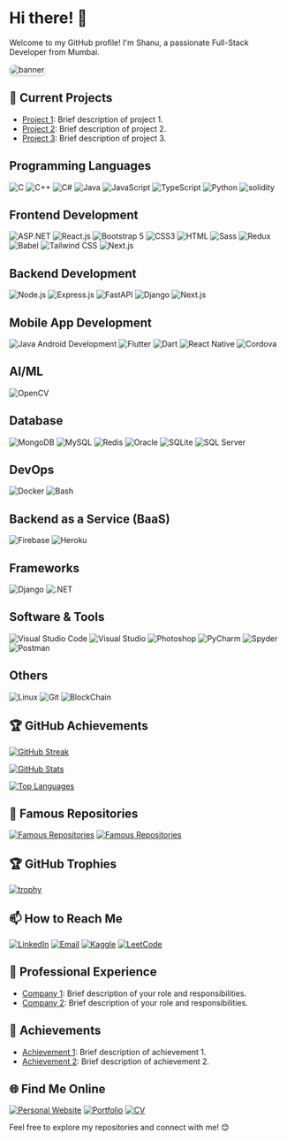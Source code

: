 # Hi there! 👋

Welcome to my GitHub profile! I'm Shanu, a passionate Full-Stack Developer from Mumbai. 

<img src="https://media.licdn.com/dms/image/D4D16AQFB1k9r_VksXA/profile-displaybackgroundimage-shrink_350_1400/0/1672242979238?e=1692230400&v=beta&t=qKkc_7EJ4sWHp5jmDoEqt-EzrJDoEL-a9EKxV_Q18d0" alt="banner" style="border-radius: 8px; border: white 1px solid; box-shadow: 0 2px 4px rgba(0, 0, 0, 0.2);">


## 🔭 Current Projects

- [Project 1](link-to-project): Brief description of project 1.
- [Project 2](link-to-project): Brief description of project 2.
- [Project 3](link-to-project): Brief description of project 3.

## Programming Languages

![C](https://img.shields.io/badge/-C-00599C?style=flat-square&logo=c&logoColor=white)
![C++](https://img.shields.io/badge/-C++-00599C?style=flat-square&logo=c%2B%2B&logoColor=white)
![C#](https://img.shields.io/badge/-C%23-239120?style=flat-square&logo=c-sharp&logoColor=white)
![Java](https://img.shields.io/badge/-Java-007396?style=flat-square&logo=java&logoColor=white)
![JavaScript](https://img.shields.io/badge/-JavaScript-F7DF1E?style=flat-square&logo=javascript&logoColor=black)
![TypeScript](https://img.shields.io/badge/-TypeScript-007ACC?style=flat-square&logo=typescript&logoColor=white)
![Python](https://img.shields.io/badge/-Python-3776AB?style=flat-square&logo=python&logoColor=white)
![solidity](https://img.shields.io/badge/-solidity-000000?style=flat-square&logo=solidity&logoColor=white)

## Frontend Development

![ASP.NET](https://img.shields.io/badge/-ASP.NET-512BD4?style=flat-square&logo=dot-net&logoColor=white)
![React.js](https://img.shields.io/badge/-React.js-61DAFB?style=flat-square&logo=react&logoColor=black)
![Bootstrap 5](https://img.shields.io/badge/-Bootstrap%205-7952B3?style=flat-square&logo=bootstrap&logoColor=white)
![CSS3](https://img.shields.io/badge/-CSS3-1572B6?style=flat-square&logo=css3&logoColor=white)
![HTML](https://img.shields.io/badge/-HTML-E34F26?style=flat-square&logo=html5&logoColor=white)
![Sass](https://img.shields.io/badge/-Sass-CC6699?style=flat-square&logo=sass&logoColor=white)
![Redux](https://img.shields.io/badge/-Redux-764ABC?style=flat-square&logo=redux&logoColor=white)
![Babel](https://img.shields.io/badge/-Babel-F9DC3E?style=flat-square&logo=babel&logoColor=black)
![Tailwind CSS](https://img.shields.io/badge/-Tailwind%20CSS-38B2AC?style=flat-square&logo=tailwind-css&logoColor=white)
![Next.js](https://img.shields.io/badge/-Next.js-000000?style=flat-square&logo=next-dot-js&logoColor=white)

## Backend Development

![Node.js](https://img.shields.io/badge/-Node.js-339933?style=flat-square&logo=node.js&logoColor=white)
![Express.js](https://img.shields.io/badge/-Express.js-000000?style=flat-square&logo=express&logoColor=white)
![FastAPI](https://img.shields.io/badge/-FastAPI-009688?style=flat-square&logo=fastapi&logoColor=white)
![Django](https://img.shields.io/badge/-Django-092E20?style=flat-square&logo=django&logoColor=white)
![Next.js](https://img.shields.io/badge/-Next.js-000000?style=flat-square&logo=next-dot-js&logoColor=white)

## Mobile App Development

![Java Android Development](https://img.shields.io/badge/-Java%20Android%20Development-3DDC84?style=flat-square&logo=java&logoColor=white)
![Flutter](https://img.shields.io/badge/-Flutter-02569B?style=flat-square&logo=flutter&logoColor=white)
![Dart](https://img.shields.io/badge/-Dart-0175C2?style=flat-square&logo=dart&logoColor=white)
![React Native](https://img.shields.io/badge/-React%20Native-61DAFB?style=flat-square&logo=react&logoColor=black)
![Cordova](https://img.shields.io/badge/-Cordova-E8E8E8?style=flat-square&logo=apache-cordova&logoColor=black)

## AI/ML

![OpenCV](https://img.shields.io/badge/-OpenCV-5C3EE8?style=flat-square&logo=opencv&logoColor=white)

## Database

![MongoDB](https://img.shields.io/badge/-MongoDB-47A248?style=flat-square&logo=mongodb&logoColor=white)
![MySQL](https://img.shields.io/badge/-MySQL-4479A1?style=flat-square&logo=mysql&logoColor=white)
![Redis](https://img.shields.io/badge/-Redis-DC382D?style=flat-square&logo=redis&logoColor=white)
![Oracle](https://img.shields.io/badge/-Oracle-F80000?style=flat-square&logo=oracle&logoColor=white)
![SQLite](https://img.shields.io/badge/-SQLite-003B57?style=flat-square&logo=sqlite&logoColor=white)
![SQL Server](https://img.shields.io/badge/-SQL%20Server-CC2927?style=flat-square&logo=microsoft-sql-server&logoColor=white)

## DevOps

![Docker](https://img.shields.io/badge/-Docker-2496ED?style=flat-square&logo=docker&logoColor=white)
![Bash](https://img.shields.io/badge/-Bash-4EAA25?style=flat-square&logo=gnu-bash&logoColor=white)

## Backend as a Service (BaaS)

![Firebase](https://img.shields.io/badge/-Firebase-FFCA28?style=flat-square&logo=firebase&logoColor=black)
![Heroku](https://img.shields.io/badge/-Heroku-430098?style=flat-square&logo=heroku&logoColor=white)

## Frameworks

![Django](https://img.shields.io/badge/-Django-092E20?style=flat-square&logo=django&logoColor=white)
![.NET](https://img.shields.io/badge/-.NET-512BD4?style=flat-square&logo=dot-net&logoColor=white)

## Software & Tools

![Visual Studio Code](https://img.shields.io/badge/-Visual%20Studio%20Code-007ACC?style=flat-square&logo=visual-studio-code&logoColor=white)
![Visual Studio](https://img.shields.io/badge/-Visual%20Studio-5C2D91?style=flat-square&logo=visual-studio&logoColor=white)
![Photoshop](https://img.shields.io/badge/-Photoshop-31A8FF?style=flat-square&logo=adobe-photoshop&logoColor=white)
![PyCharm](https://img.shields.io/badge/-PyCharm-000000?style=flat-square&logo=pycharm&logoColor=white)
![Spyder](https://img.shields.io/badge/-Spyder-FF0000?style=flat-square&logo=spyder-ide&logoColor=white)
![Postman](https://img.shields.io/badge/-Postman-FF6C37?style=flat-square&logo=postman&logoColor=white)

## Others

![Linux](https://img.shields.io/badge/-Linux-FCC624?style=flat-square&logo=linux&logoColor=black)
![Git](https://img.shields.io/badge/-Git-F05032?style=flat-square&logo=git&logoColor=white)
![BlockChain](https://img.shields.io/badge/-Blockchain-FF6C37?style=flat-square&logo=Blockchain&logoColor=white)


## 🏆 GitHub Achievements

<!-- GitHub Activity Graph -->
[![GitHub Streak](https://github-readme-streak-stats.herokuapp.com/?user=shanu2409&theme=radical)](https://git.io/streak-stats)

<!-- GitHub Stats -->
[![GitHub Stats](https://github-readme-stats.vercel.app/api?username=shanu2409&show_icons=true&count_private=true&theme=radical)](https://github.com/anuraghazra/github-readme-stats)

<!-- Top Languages -->
[![Top Languages](https://github-readme-stats.vercel.app/api/top-langs/?username=shanu2409&layout=compact&theme=radical)](https://github.com/anuraghazra/github-readme-stats)

## 🌟 Famous Repositories

<!-- Repository Card Grid -->
[![Famous Repositories](https://github-readme-stats.vercel.app/api/pin/?username=shanu2409&repo=Modern_CV&theme=radical)](https://github.com/Shanu2409/Modern_CV)
[![Famous Repositories](https://github-readme-stats.vercel.app/api/pin/?username=shanu2409&repo=SPortfolio&theme=radical)](https://github.com/Shanu2409/SPortfolio)

## 🏆 GitHub Trophies

[![trophy](https://github-profile-trophy.vercel.app/?username=Shanu2409&theme=radical)](https://github.com/ryo-ma/github-profile-trophy)



## 📫 How to Reach Me

[![LinkedIn](https://img.shields.io/badge/-LinkedIn-0077B5?style=flat-square&logo=linkedin&logoColor=white)](https://www.linkedin.com/in/shanukumar-singh-918839242/)
[![Email](https://img.shields.io/badge/-Email-D14836?style=flat-square&logo=gmail&logoColor=white)](mailto:shanusingh2409@gmail.com)
[![Kaggle](https://img.shields.io/badge/-Kaggle-20BEFF?style=flat-square&logo=kaggle&logoColor=white)](https://www.kaggle.com/shanu2409)
[![LeetCode](https://img.shields.io/badge/-LeetCode-FFA116?style=flat-square&logo=leetcode&logoColor=black)](https://leetcode.com/shanusingh2409/)



## 💼 Professional Experience

- [Company 1](link-to-company): Brief description of your role and responsibilities.
- [Company 2](link-to-company): Brief description of your role and responsibilities.

## 🌟 Achievements

- [Achievement 1](link-to-achievement): Brief description of achievement 1.
- [Achievement 2](link-to-achievement): Brief description of achievement 2.


## 🌐 Find Me Online

[![Personal Website](https://img.shields.io/badge/-Personal%20Website-4285F4?style=for-the-badge&logo=google-chrome&logoColor=white)](https://shanu2409.github.io/FPortfolio/)
[![Portfolio](https://img.shields.io/badge/-Portfolio-00BFFF?style=for-the-badge&logo=portfolio&logoColor=white)](https://shanu2409.github.io/SPortfolio/)
[![CV](https://img.shields.io/badge/-CV-FF4081?style=for-the-badge&logo=pdf&logoColor=white)](https://shanu2409.github.io/CV_DN)


Feel free to explore my repositories and connect with me! 😊
